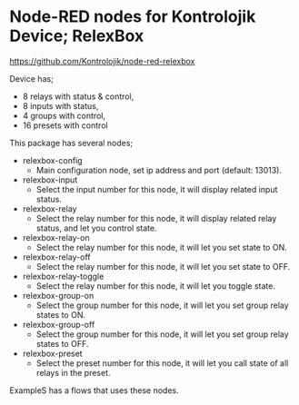 # Node-RED nodes for Kontrolojik Device; RelexBox

<https://github.com/Kontrolojik/node-red-relexbox>

Device has;

- 8 relays with status & control,
- 8 inputs with status,
- 4 groups with control,
- 16 presets with control

This package has several nodes;

- relexbox-config
  - Main configuration node, set ip address and port (default: 13013).
- relexbox-input
  - Select the input number for this node, it will display related input status.
- relexbox-relay
  - Select the relay number for this node, it will display related relay status, and let you control state.
- relexbox-relay-on
  - Select the relay number for this node, it will let you set state to ON.
- relexbox-relay-off
  - Select the relay number for this node, it will let you set state to OFF.
- relexbox-relay-toggle
  - Select the relay number for this node, it will let you toggle state.
- relexbox-group-on
  - Select the group number for this node, it will let you set group relay states to ON.
- relexbox-group-off
  - Select the group number for this node, it will let you set group relay states to OFF.
- relexbox-preset
  - Select the preset number for this node, it will let you call state of all relays in the preset.

ExampleS has a flows that uses these nodes.
